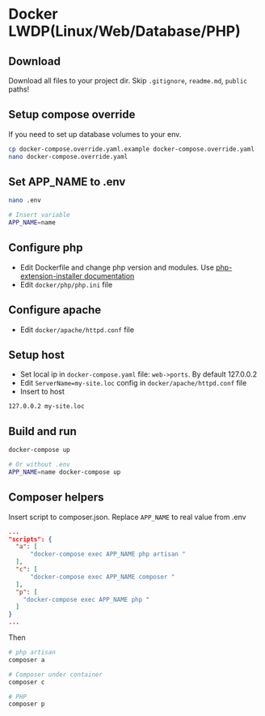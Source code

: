 # Docker LWDP(Linux/Web/Database/PHP)

## Download
Download all files to your project dir. Skip `.gitignore`, `readme.md`, `public` paths!

## Setup compose override
If you need to set up database volumes to your env.
```bash
cp docker-compose.override.yaml.example docker-compose.override.yaml
nano docker-compose.override.yaml
```

## Set APP_NAME to .env
```bash
nano .env

# Insert variable
APP_NAME=name
```

## Configure php
* Edit Dockerfile and change php version and modules. Use [php-extension-installer documentation](https://github.com/mlocati/docker-php-extension-installer)
* Edit `docker/php/php.ini` file

## Configure apache
* Edit `docker/apache/httpd.conf` file

## Setup host
* Set local ip in `docker-compose.yaml` file: `web->ports`. By default 127.0.0.2
* Edit `ServerName=my-site.loc` config in `docker/apache/httpd.conf` file
* Insert to host
```
127.0.0.2 my-site.loc
```

## Build and run
```bash
docker-compose up

# Or without .env
APP_NAME=name docker-compose up
```

## Composer helpers
Insert script to composer.json. Replace `APP_NAME` to real value from .env
```json
...
"scripts": {
  "a": [
      "docker-compose exec APP_NAME php artisan "
  ],
  "c": [
      "docker-compose exec APP_NAME composer "
  ],
  "p": [
    "docker-compose exec APP_NAME php "
  ]
}
...
```

Then
```bash
# php artisan
composer a

# Composer under container
composer c

# PHP
composer p
```
